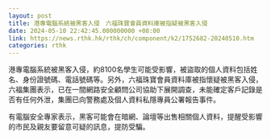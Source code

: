```yaml
---
layout: post
title: 港專電腦系統被黑客入侵　六福珠寶會員資料庫被指疑被黑客入侵
date: 2024-05-10 22:42:45.000000000 +08:00
link: https://news.rthk.hk/rthk/ch/component/k2/1752682-20240510.htm
categories: rthk
---
```


港專電腦系統被黑客入侵，約8100名學生可能受影響，被盜取的個人資料包括姓名、身份證號碼、電話號碼等。另外，六福珠寶會員資料庫被指懷疑被黑客入侵，六福集團表示，已在一間網路安全顧問公司協助下展開調查，未能確定客戶記錄是否有任何外泄，集團已向警務處及個人資料私隱專員公署報告事件。

有電腦安全專家表示，黑客可能會在暗網、論壇等出售相關個人資料，提醒受影響的市民及親友要留意可疑的訊息，提防受騙。
